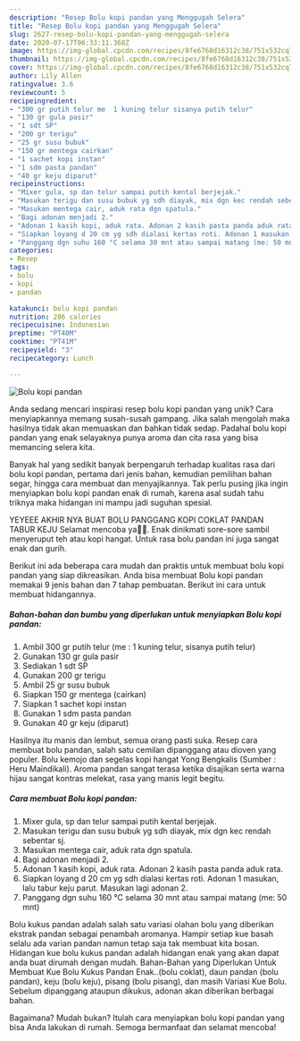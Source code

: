 ```yaml
---
description: "Resep Bolu kopi pandan yang Menggugah Selera"
title: "Resep Bolu kopi pandan yang Menggugah Selera"
slug: 2627-resep-bolu-kopi-pandan-yang-menggugah-selera
date: 2020-07-17T06:33:11.368Z
image: https://img-global.cpcdn.com/recipes/8fe6768d16312c38/751x532cq70/bolu-kopi-pandan-foto-resep-utama.jpg
thumbnail: https://img-global.cpcdn.com/recipes/8fe6768d16312c38/751x532cq70/bolu-kopi-pandan-foto-resep-utama.jpg
cover: https://img-global.cpcdn.com/recipes/8fe6768d16312c38/751x532cq70/bolu-kopi-pandan-foto-resep-utama.jpg
author: Lily Allen
ratingvalue: 3.6
reviewcount: 5
recipeingredient:
- "300 gr putih telur me  1 kuning telur sisanya putih telur"
- "130 gr gula pasir"
- "1 sdt SP"
- "200 gr terigu"
- "25 gr susu bubuk"
- "150 gr mentega cairkan"
- "1 sachet kopi instan"
- "1 sdm pasta pandan"
- "40 gr keju diparut"
recipeinstructions:
- "Mixer gula, sp dan telur sampai putih kental berjejak."
- "Masukan terigu dan susu bubuk yg sdh diayak, mix dgn kec rendah sebentar sj."
- "Masukan mentega cair, aduk rata dgn spatula."
- "Bagi adonan menjadi 2."
- "Adonan 1 kasih kopi, aduk rata. Adonan 2 kasih pasta panda aduk rata."
- "Siapkan loyang d 20 cm yg sdh dialasi kertas roti. Adonan 1 masukan, lalu tabur keju parut. Masukan lagi adonan 2."
- "Panggang dgn suhu 160 °C selama 30 mnt atau sampai matang (me: 50 mnt)"
categories:
- Resep
tags:
- bolu
- kopi
- pandan

katakunci: bolu kopi pandan 
nutrition: 286 calories
recipecuisine: Indonesian
preptime: "PT40M"
cooktime: "PT41M"
recipeyield: "3"
recipecategory: Lunch

---
```



![Bolu kopi pandan](https://img-global.cpcdn.com/recipes/8fe6768d16312c38/751x532cq70/bolu-kopi-pandan-foto-resep-utama.jpg)

Anda sedang mencari inspirasi resep bolu kopi pandan yang unik? Cara menyiapkannya memang susah-susah gampang. Jika salah mengolah maka hasilnya tidak akan memuaskan dan bahkan tidak sedap. Padahal bolu kopi pandan yang enak selayaknya punya aroma dan cita rasa yang bisa memancing selera kita.

Banyak hal yang sedikit banyak berpengaruh terhadap kualitas rasa dari bolu kopi pandan, pertama dari jenis bahan, kemudian pemilihan bahan segar, hingga cara membuat dan menyajikannya. Tak perlu pusing jika ingin menyiapkan bolu kopi pandan enak di rumah, karena asal sudah tahu triknya maka hidangan ini mampu jadi suguhan spesial.

YEYEEE AKHIR NYA BUAT BOLU PANGGANG KOPI COKLAT PANDAN TABUR KEJU Selamat mencoba ya🙏🏻. Enak dinikmati sore-sore sambil menyeruput teh atau kopi hangat. Untuk rasa bolu pandan ini juga sangat enak dan gurih.


Berikut ini ada beberapa cara mudah dan praktis untuk membuat bolu kopi pandan yang siap dikreasikan. Anda bisa membuat Bolu kopi pandan memakai 9 jenis bahan dan 7 tahap pembuatan. Berikut ini cara untuk membuat hidangannya.

<!--inarticleads1-->

##### Bahan-bahan dan bumbu yang diperlukan untuk menyiapkan Bolu kopi pandan:

1. Ambil 300 gr putih telur (me : 1 kuning telur, sisanya putih telur)
1. Gunakan 130 gr gula pasir
1. Sediakan 1 sdt SP
1. Gunakan 200 gr terigu
1. Ambil 25 gr susu bubuk
1. Siapkan 150 gr mentega (cairkan)
1. Siapkan 1 sachet kopi instan
1. Gunakan 1 sdm pasta pandan
1. Gunakan 40 gr keju (diparut)


Hasilnya itu manis dan lembut, semua orang pasti suka. Resep cara membuat bolu pandan, salah satu cemilan dipanggang atau dioven yang populer. Bolu kemojo dan segelas kopi hangat Yong Bengkalis (Sumber : Heru Maindikali). Aroma pandan sangat terasa ketika disajikan serta warna hijau sangat kontras melekat, rasa yang manis legit begitu. 

<!--inarticleads2-->

##### Cara membuat Bolu kopi pandan:

1. Mixer gula, sp dan telur sampai putih kental berjejak.
1. Masukan terigu dan susu bubuk yg sdh diayak, mix dgn kec rendah sebentar sj.
1. Masukan mentega cair, aduk rata dgn spatula.
1. Bagi adonan menjadi 2.
1. Adonan 1 kasih kopi, aduk rata. Adonan 2 kasih pasta panda aduk rata.
1. Siapkan loyang d 20 cm yg sdh dialasi kertas roti. Adonan 1 masukan, lalu tabur keju parut. Masukan lagi adonan 2.
1. Panggang dgn suhu 160 °C selama 30 mnt atau sampai matang (me: 50 mnt)


Bolu kukus pandan adalah salah satu variasi olahan bolu yang diberikan ekstrak pandan sebagai penambah aromanya. Hampir setiap kue basah selalu ada varian pandan namun tetap saja tak membuat kita bosan. Hidangan kue bolu kukus pandan adalah hidangan enak yang akan dapat anda buat dirumah dengan mudah. Bahan-Bahan yang Diperlukan Untuk Membuat Kue Bolu Kukus Pandan Enak..(bolu coklat), daun pandan (bolu pandan), keju (bolu keju), pisang (bolu pisang), dan masih Variasi Kue Bolu. Sebelum dipanggang ataupun dikukus, adonan akan diberikan berbagai bahan. 

Bagaimana? Mudah bukan? Itulah cara menyiapkan bolu kopi pandan yang bisa Anda lakukan di rumah. Semoga bermanfaat dan selamat mencoba!
